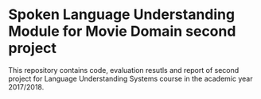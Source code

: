 # Spoken Language Understanding Module for Movie Domain second project

This repository contains code, evaluation resutls and report of second project for Language Understanding Systems course in the academic year 2017/2018.